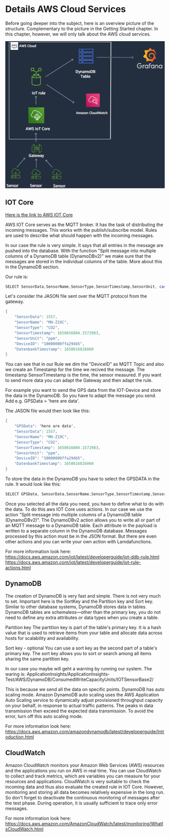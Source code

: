 <div id="top"></div>

<br />

# Details AWS Cloud Services

Before going deeper into the subject, here is an overview picture of the structure. Complementary to the picture in the Getting Started chapter. In this chapter, however, we will only talk about the AWS cloud services.

![IoT SensorBase][UbersichtAWS]


## IOT Core
[Here is the link to AWS IOT Core](https://aws.amazon.com/iot-core/?nc1=h_ls)

AWS IOT Core serves as the MQTT broker. It has the task of distributing the incoming messages. This works with the publish/subscribe model. Rules are used to describe what should happen with the incoming messages. 

In our case the rule is very simple. It says that all entries in the message are pushed into the database. With the function "Split message into multiple columns of a DynamoDB table (DynamoDBv2)" we make sure that the messages are stored in the individual columns of the table. More about this in the DynamoDB section. 

Our rule is: 
```csharp
SELECT SensorData,SensorName,SensorType,SensorTimestamp,SensorUnit, cast(topic(2) AS String) as DeviceID, timestamp() as databaseTimestamp FROM 'device/+/data'
```

Let's consider the JASON file sent over the MQTT protocol from the gateway. 
```csharp
{
    "SensorData": 1557,
    "SensorName": "MH-Z19C",
    "SensorType": "CO2",
    "SensorTimestamp": 1658016804.1572983,
    "SensorUnit": "ppm",
    "DeviceID": "10000000ffa294b5",
    "DatenbankTimestamp": 1658016826060
}
```
You can see that in our Rule we dim the "DeviceID" as MQTT Topic and also we create an Timestamp for the time we recived the message. The timestamp SensorTimestamp is the time, the sensor measured. If you want to send more data you can adapt the Gateway and then adapt the rule. 

For example you want to send the GPS data from the IOT-Device and store the data in the DynamoDB. So you have to adapt the message you send. Add e.g. GPSData = 'here are data'.

The JASON file would then look like this: 

```csharp
{
    "GPSData": 'here are data',
    "SensorData": 1557,
    "SensorName": "MH-Z19C",
    "SensorType": "CO2",
    "SensorTimestamp": 1658016804.1572983,
    "SensorUnit": "ppm",
    "DeviceID": "10000000ffa294b5",
    "DatenbankTimestamp": 1658016826060
}
```

To store the data in the DynamoDB you have to select the GPSDATA in the rule. It would look like this: 

```csharp
SELECT GPSData, SensorData,SensorName,SensorType,SensorTimestamp,SensorUnit, cast(topic(2) AS String) as DeviceID, timestamp() as databaseTimestamp FROM 'device/+/data'
```

Once you selected all the data you need, you have to define what to do with the data. To do this aws IOT Core uses actions. In our case we use the action "Split message into multiple columns of a DynamoDB table (DynamoDBv2)". The DynamoDBv2 action allows you to write all or part of an MQTT message to a DynamoDB table. Each attribute in the payload is written to a separate column in the DynamoDB database. Messages processed by this action must be in the JSON format. But there are even other actions and you can write your own action with Lamdafunctions.

For more information look here: 
https://docs.aws.amazon.com/iot/latest/developerguide/iot-ddb-rule.html
https://docs.aws.amazon.com/iot/latest/developerguide/iot-rule-actions.html

## DynamoDB

The creation of DynamoDB is very fast and simple. There is not very much to set. Important here is the SortKey and the Partition key and Sort key. Similar to other database systems, DynamoDB stores data in tables. DynamoDB tables are schemaless—other than the primary key, you do not need to define any extra attributes or data types when you create a table.

Partition key
The partition key is part of the table's primary key. It is a hash value that is used to retrieve items from your table and allocate data across hosts for scalability and availability.

Sort key - optional
You can use a sort key as the second part of a table's primary key. The sort key allows you to sort or search among all items sharing the same partition key.

In our case you maybe will geht a warning by running our system. The waring is: 
ApplicationInsights/ApplicationInsights-Test/AWS/DynamoDB/ConsumedWriteCapacityUnits/IOTSensorBase2/

This is because we send all the data on specific points. DynamoDB has auto scaling mode. Amazon DynamoDB auto scaling uses the AWS Application Auto Scaling service to dynamically adjust provisioned throughput capacity on your behalf, in response to actual traffic patterns. The peaks in data transmission then exceed the expected data transmission. To avoid the error, turn off this auto scaling mode. 

For more information look here: 
https://docs.aws.amazon.com/amazondynamodb/latest/developerguide/Introduction.html

## CloudWatch

Amazon CloudWatch monitors your Amazon Web Services (AWS) resources and the applications you run on AWS in real time. You can use CloudWatch to collect and track metrics, which are variables you can measure for your resources and applications.
CloudWatch is very suitable to check the incoming data and thus also evaluate the created rule in IOT Core. However, monitoring and storing all data becomes relatively expensive in the long run. So don't forget to deactivate the continuous monitoring of messages after the test phase. During operation, it is usually sufficient to trace only error messages.

For more information look here: 
https://docs.aws.amazon.com/AmazonCloudWatch/latest/monitoring/WhatIsCloudWatch.html




[UbersichtAWS]: images/UbersichtAWS.PNG


